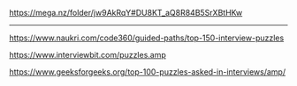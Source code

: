 https://mega.nz/folder/jw9AkRqY#DU8KT_aQ8R84B5SrXBtHKw

----
https://www.naukri.com/code360/guided-paths/top-150-interview-puzzles

https://www.interviewbit.com/puzzles.amp

https://www.geeksforgeeks.org/top-100-puzzles-asked-in-interviews/amp/

